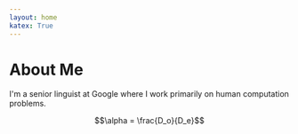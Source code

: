 ```yaml
---
layout: home
katex: True
---
```


# About Me

I'm a senior linguist at Google where I work primarily on human computation problems. 

$$\alpha = \frac{D_o}{D_e}$$
